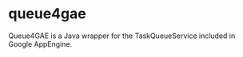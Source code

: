 queue4gae
=========

Queue4GAE is a Java wrapper for the TaskQueueService included in Google AppEngine.

<!--
optino A: implement your own endpoints. Option B: use Java serialization.

JSON serialization. Now you can inspect the payload of your enqueued tasks
Deterministic behavior for tests. The asynchronous implementation of tasks in GAE makes it impossible to prevent when/how  [referencia al issue]
Automatic injection of field sin your tasks
Queue limit = 10 minutes. Query limit = 30 seconds

Example URi with servlets
Example with Guice
Example with SimpleDS

Testing your tasks: normal and delay
-->